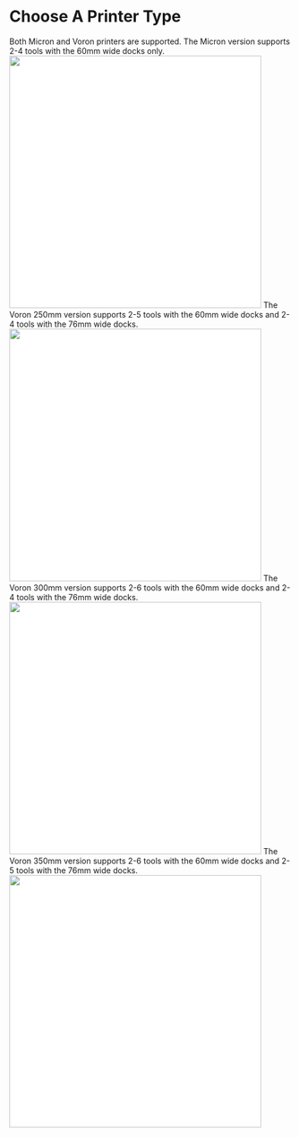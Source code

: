 # Choose A Printer Type
Both Micron and Voron printers are supported.
The Micron version supports 2-4 tools with the 60mm wide docks only.
<img src="./images/Micron_180_60mm_4tools_split_TPU.svg" style="margin:0px;background-color: #FFFFFF;" width="450"/>
  The Voron 250mm version supports 2-5 tools with the 60mm wide docks and 2-4 tools with the 76mm wide docks.
<img src="./images/Voron_250_60mm_5tools_split_TPU.svg" style="margin:0px;background-color: #FFFFFF;" width="450"/>
The Voron 300mm version supports 2-6 tools with the 60mm wide docks and 2-4 tools with the 76mm wide docks.
<img src="./images/Voron_300_60mm_6tools_split_TPU.svg" style="margin:0px;background-color: #FFFFFF;" width="450"/>
The Voron 350mm version supports 2-6 tools with the 60mm wide docks and 2-5 tools with the 76mm wide docks.
<img src="./images/Voron_350_60mm_6tools_split_TPU.svg" style="margin:0px;background-color: #FFFFFF;" width="450"/>
